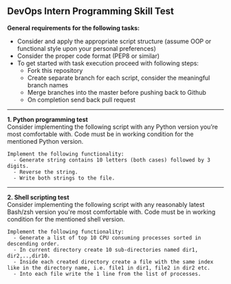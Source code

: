## DevOps Intern Programming Skill Test

__General requirements for the following tasks:__  
- Consider and apply the appropriate script structure (assume OOP or functional style upon your personal preferences)
- Consider the proper code format (PEP8 or similar)
- To get started with task execution proceed with following steps:
  - Fork this repository  
  - Create separate branch for each script, consider the meaningful branch names
  - Merge branches into the master before pushing back to Github
  - On completion send back pull request
----
__1. Python programming test__  
Consider implementing the following script with any Python version you’re most comfortable with. Code must be in working condition for the mentioned Python version.

```
Implement the following functionality:  
  - Generate string contains 10 letters (both cases) followed by 3 digits.  
  - Reverse the string.  
  - Write both strings to the file.
```

----
__2. Shell scripting test__  
Consider implementing the following script with any reasonably latest Bash/zsh version you're most comfortable with. Code must be in working condition for the mentioned shell version.

```
Implement the following functionality:
  - Generate a list of top 10 CPU consuming processes sorted in descending order.
  - In current directory create 10 sub-directories named dir1, dir2,..,dir10.
  - Inside each created directory create a file with the same index like in the directory name, i.e. file1 in dir1, file2 in dir2 etc.
  - Into each file write the 1 line from the list of processes.
```
